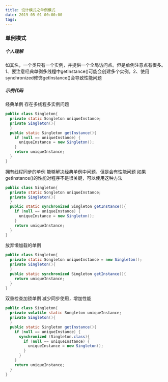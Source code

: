 ```yaml
---
title: 设计模式之单例模式
date: 2019-05-01 00:00:00
tags:
---
```

### 单例模式

##### 个人理解

如其名，一个类只有一个实例，并提供一个全局访问点。但是单例注意点有很多。1、要注意经典单例多线程中getInstance()可能会创建多个实例。2、使用synchronized修饰getInstance()会导致性能问题

##### 示例代码

经典单例
存在多线程多实例问题

```java
public class Singleton{
  private static Songleton uniqueInstance;
  private Singleton(){
  }
  public static Singleton getInstance(){
    if (null == uniqueInstance) {
      uniqueInstance = new Singleton();
    }
    return uniqueInstance;
  }
}
```

拥有线程同步的单例
能够解决经典单例中问题，但是会有性能问题
如果getInstance()的性能对程序不是很关键，可以使用这种方法

```java
public class Singleton{
  private static Songleton uniqueInstance;
  private Singleton(){
  }
  public static synchronized Singleton getInstance(){
    if (null == uniqueInstance) {
      uniqueInstance = new Singleton();
    }
    return uniqueInstance;
  }
}
```

放弃懒加载的单例

```java
public class Singleton{
  private static Songleton uniqueInstance = new Singleton();
  private Singleton(){
  }
  public static synchronized Singleton getInstance(){
    return uniqueInstance;
  }
}
```

双重检查加锁单例
减少同步使用，增加性能

```java
public class Singleton{
  private volatile static Songleton uniqueInstance;
  private Singleton(){
  }
  public static Singleton getInstance(){
    if (null == uniqueInstance) {
      synchronized (Singleton.class){
        if (null == uniqueInstance) {
          uniqueInstance = new Singleton();
        }
      }
    }
    return uniqueInstance;
  }
}
```
